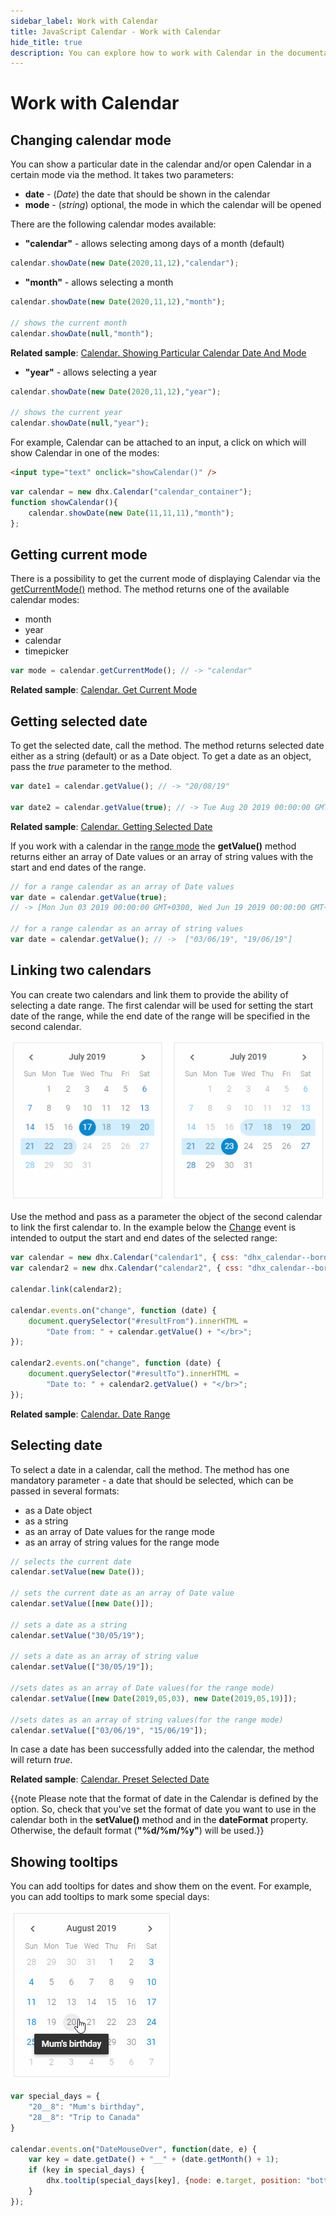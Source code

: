 ```yaml
---
sidebar_label: Work with Calendar
title: JavaScript Calendar - Work with Calendar 
hide_title: true
description: You can explore how to work with Calendar in the documentation of the DHTMLX JavaScript UI library. Browse developer guides and API reference, try out code examples and live demos, and download a free 30-day evaluation version of DHTMLX Suite 7.
---
```

 
# Work with Calendar

## Changing calendar mode

You can show a particular date in the calendar and/or open Calendar in a certain mode via the [](calendar/api/calendar_showdate_method.md) method. It takes two parameters:

- **date** - (*Date*) the date that should be shown in the calendar
- **mode** - (*string*)	optional, the mode in which the calendar will be opened

There are the following calendar modes available:

- **"calendar"** - allows selecting among days of a month (default)

~~~js
calendar.showDate(new Date(2020,11,12),"calendar");
~~~

- **"month"** - allows selecting a month

~~~js
calendar.showDate(new Date(2020,11,12),"month");

// shows the current month
calendar.showDate(null,"month");
~~~

**Related sample**: [Calendar. Showing Particular Calendar Date And Mode](https://snippet.dhtmlx.com/nyfzc8cl)

- **"year"** - allows selecting a year

~~~js
calendar.showDate(new Date(2020,11,12),"year");

// shows the current year
calendar.showDate(null,"year");
~~~

For example, Calendar can be attached to an input, a click on which will show Calendar in one of the modes:

~~~html
<input type="text" onclick="showCalendar()" />
~~~

~~~js
var calendar = new dhx.Calendar("calendar_container");
function showCalendar(){
	calendar.showDate(new Date(11,11,11),"month");
};
~~~

## Getting current mode

There is a possibility to get the current mode of displaying Calendar via the [getCurrentMode()](calendar/api/calendar_getcurrentmode_method.md) method. The method returns one of the available calendar modes:

- month
- year
- calendar
- timepicker

~~~js
var mode = calendar.getCurrentMode(); // -> "calendar"
~~~

**Related sample**: [Calendar. Get Current Mode](https://snippet.dhtmlx.com/fadykqoc)

## Getting selected date

To get the selected date, call the [](calendar/api/calendar_getvalue_method.md) method. The method returns selected date either as a string (default) or as a Date object. To get a date as an object, pass the *true* parameter to the method.

~~~js
var date1 = calendar.getValue(); // -> "20/08/19"

var date2 = calendar.getValue(true); // -> Tue Aug 20 2019 00:00:00 GMT+0300 
~~~

**Related sample**: [Calendar. Getting Selected Date](https://snippet.dhtmlx.com/k2vrfqj0)

If you work with a calendar in the [range mode](calendar/configuring.md#range-mode) the **getValue()** method returns either an array of Date values or an array of string values with the start and end dates of the range.

~~~js
// for a range calendar as an array of Date values 
var date = calendar.getValue(true); 
// -> [Mon Jun 03 2019 00:00:00 GMT+0300, Wed Jun 19 2019 00:00:00 GMT+0300]

// for a range calendar as an array of string values 
var date = calendar.getValue(); // ->  ["03/06/19", "19/06/19"]
~~~

## Linking two calendars

You can create two calendars and link them to provide the ability of selecting a date range. The first calendar will be used for setting the start date of the range, while the end date of the range will be specified in the
second calendar.

![](../assets/calendar/date_range.png)

Use the [](calendar/api/calendar_link_method.md) method and pass as a parameter the object of the second calendar to link the first calendar to. In the example below the [Change](calendar/api/calendar_change_event.md) event is intended to output the start and end dates of the selected range:

~~~js
var calendar = new dhx.Calendar("calendar1", { css: "dhx_calendar--bordered" });
var calendar2 = new dhx.Calendar("calendar2", { css: "dhx_calendar--bordered" });

calendar.link(calendar2);

calendar.events.on("change", function (date) {
	document.querySelector("#resultFrom").innerHTML = 
    	"Date from: " + calendar.getValue() + "</br>";
});

calendar2.events.on("change", function (date) {
	document.querySelector("#resultTo").innerHTML = 
    	"Date to: " + calendar2.getValue() + "</br>";
});
~~~

**Related sample**: [Calendar. Date Range](https://snippet.dhtmlx.com/dxo54017)

## Selecting date

To select a date in a calendar, call the [](calendar/api/calendar_setvalue_method.md) method. The method has one mandatory parameter - a date that should be selected, which can be passed in several formats:

- as a Date object
- as a string
- as an array of Date values for the range mode
- as an array of string values for the range mode

~~~js
// selects the current date
calendar.setValue(new Date());

// sets the current date as an array of Date value
calendar.setValue([new Date()]);
 
// sets a date as a string
calendar.setValue("30/05/19");

// sets a date as an array of string value
calendar.setValue(["30/05/19"]);

//sets dates as an array of Date values(for the range mode)
calendar.setValue([new Date(2019,05,03), new Date(2019,05,19)]);

//sets dates as an array of string values(for the range mode)
calendar.setValue(["03/06/19", "15/06/19"]);
~~~

In case a date has been successfully added into the calendar, the method will return *true*.

**Related sample**: [Calendar. Preset Selected Date](https://snippet.dhtmlx.com/vmg11002)

{{note Please note that the format of date in the Calendar is defined by the [](calendar/api/calendar_dateformat_config.md) option. So, check that you've set the format of date you want to use in the calendar both in the
**setValue()** method and in the **dateFormat** property. Otherwise, the default format (**"%d/%m/%y"**) will be used.}}

## Showing tooltips

You can add tooltips for dates and show them on the [](calendar/api/calendar_datemouseover_event.md) event. For example, you can add tooltips to mark some special days:

![](../assets/calendar/tooltips.png)

~~~js
var special_days = {
	"20__8": "Mum's birthday",
	"28__8": "Trip to Canada"
}

calendar.events.on("DateMouseOver", function(date, e) {
	var key = date.getDate() + "__" + (date.getMonth() + 1);
	if (key in special_days) {
		dhx.tooltip(special_days[key], {node: e.target, position: "bottom"});
	}
});
~~~
